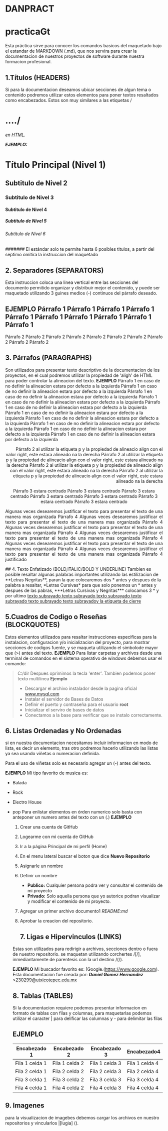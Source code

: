 # DANPRACT
# practicaGt
Esta práctica sirve para conocer los comandos basicos del maquetado bajo el estandar de MARKDOWN (.md), que nos servira para crear la documentacion de nuestros proyectos de software durante nuestra formacion profesional.

## 1.Títulos (HEADERS)

Si para la documentacion deseamos ubicar secciones de algun tema o contenido podremos utilizar estos elementos para poner textos resaltados como encabezados. Estos son muy similares a las etiquetas /<H1>..../<H6> en HTML.

**EJEMPLO:**
# Título Principal (Nivel 1)
## Subtitulo de Nivel 2
### Subtitulo de Nivel 3
#### Subtitulo de Nivel 4
##### Subtitulo de Nivel 5
###### Subtitulo de Nivel 6
####### El estándar solo te permite hasta 6 posibles titulos, a partir del septimo omitira la instruccion del maquetado

## 2. Separadores (SEPARATORS)
Esta instruccion coloca una linea vertical entre las secciones del documento permitido organizar y distribuir mejor el contenido, y puede ser maquetado utilizando 3 guines medios (-) continuos del párrafo deseado.

**EJEMPLO**
Párrafo 1 Párrafo 1 Párrafo 1 Párrafo 1 Párrafo 1 Párrafo 1 Párrafo 1 Párrafo 1 Párrafo 1 Párrafo 1
---
Párrafo 2 Párrafo 2 Párrafo 2 Párrafo 2 Párrafo 2 Párrafo 2 Párrafo 2 Párrafo 2 Párrafo 2 Párrafo 2
## 3. Párrafos (PARAGRAPHS)
Son utilizados para presentar texto descriptivo de la documentacion de los proyectos, en el cual podremos utilizar la propiedad de 'aligh' de HTML para poder controlar la alineacion del texto.
**EJEMPLO**
Párrafo 1 en caso de no definir la alineacion estara por defecto a la izquierda Párrafo 1 en caso de no definir la alineacion estara por defecto a la izquierda Párrafo 1 en caso de no definir la alineacion estara por defecto a la izquierda Párrafo 1 en caso de no definir la alineacion estara por defecto a la izquierda Párrafo 1 en caso de no definir la alineacion estara por defecto a la izquierda Párrafo 1 en caso de no definir la alineacion estara por defecto a la izquierda Párrafo 1 en caso de no definir la alineacion estara por defecto a la izquierda Párrafo 1 en caso de no definir la alineacion estara por defecto a la izquierda Párrafo 1 en caso de no definir la alineacion estara por defecto a la izquierda Párrafo 1 en caso de no definir la alineacion estara por defecto a la izquierda 
<p align="right"> Párrafo 2 al utilizar la etiqueta p y la propiedad de alineacio align con el valor right, este estara alineado na la derecha  Párrafo 2 al utilizar la etiqueta p y la propiedad de alineacio align con el valor right, este estara alineado na la derecha  Párrafo 2 al utilizar la etiqueta p y la propiedad de alineacio align con el valor right, este estara alineado na la derecha  Párrafo 2 al utilizar la etiqueta p y la propiedad de alineacio align con el valor right, este estara alineado na la derecha </p>

<p align="center"> Párrafo 3 estara centrado Párrafo 3 estara centrado Párrafo 3 estara centrado Párrafo 3 estara centrado Párrafo 3 estara centrado Párrafo 3 estara centrado Párrafo 3 estara centrado </p>
<p align="justify"> Algunas veces desearemos justificar el texto para presentar el texto de una manera mas organizada Párrafo 4 Algunas veces desearemos justificar el texto para presentar el texto de una manera mas organizada Párrafo 4 Algunas veces desearemos justificar el texto para presentar el texto de una manera mas organizada Párrafo 4 Algunas veces desearemos justificar el texto para presentar el texto de una manera mas organizada Párrafo 4 Algunas veces desearemos justificar el texto para presentar el texto de una manera mas organizada Párrafo 4 Algunas veces desearemos justificar el texto para presentar el texto de una manera mas organizada Párrafo 4 justificado</p>
## 4. Texto Enfatizado (BOLD,ITALIC/BOLD Y UNDERLINE)
Tambien es posible resaltar algunas palabras importantes utilizando las estilizacion de **Letras Negritas**, paran la que colocaremos dos * antes y despues de la palabra a resaltar, *Letras Cursivas* para que solo ponemos un  * antes y despues de las pabras, ***Letras Cursivas y Negritas*** colocamos 3 * y por ultimo <ins> texto subrayado <ins>texto subrayado</ins> <ins>texto subrayado</ins> <ins>texto subrayado</ins> <ins>texto subrayado</ins> <ins>texto subrayado</ins>y la etiqueta de cierre  </ins>

## 5.Cuadros de Codigo o Reseñas (BLOCKQUOTES)
Estos elementos utilizados para resaltar instrucciones especificas para la instalacion, configuracion y/o inicializacion del proyecto, para mostrar secciones de codigos fuente, y se maqueta utilizando el simbolode mayor  que (>) antes del texto.
**EJEMPLO**
Para listar carpetas y archivos desde una terminal de comandos en el sistema operativo de windows debemos usar el comando:
> C:/dir
 Despues oprimimos la tecla 'enter'.
 Tambien podemos poner texto multilinea
 **Ejemplo**
> - Descargar el archivo instalador desde la pagina oficial www.mysql.com
> - Instalar el servidor de Bases de Datos
> - Definir el puerto y contraseña para el usuario **root**
> - Inicializar el serviro de bases de datos
> - Conectamos a la base para verificar que se instalo correctamente.

## 6. Listas Ordenadas y No Ordenadas
si en nuestra documentacion necesitamos incluir informacion en modo de lista, es decir un elemento, tras otro podremos hacerlo utilizando las listas ya sea usando viñetas o numeracion definida.

Para el uso de viñetas solo es necesario agregar un (-) antes del texto.

**EJEMPLO**
Mi tipo favorito de musica es:
- Balada
- Rock
- Electro House
- pop
  Para enlistar elementos  en órden numerico solo basta con anteponer un numero antes del texto con un (.)
  **EJEMPLO**

  1. Crear una cuenta de GitHub
  2. Logearme con mi cuenta de GitHub
  3. Ir a la página Principal de mi perfil (Home)
  4. En el menu lateral buscar el boton que dice  **Nuevo Repositorio**
  5. Asignarle un nombre
  6. Definir un nombre
     - **Publico:** Cualquier persona podra ver y consultar el contenido de mi proyecto
     - **Privado:** Solo aquella persona que yo autorice podran visualizar y modificar el contenido de mi proyecto.
  7. Agregar un primer archivo documento1 *README:md*
  8. Aprobar la creacion del repositorio.

     ## 7. Ligas e Hipervinculos (LINKS)
   Estas son utilizados para redirigir a archivos, secciones dentro o fuera de nuestro repositorio. se maquetan utilizando corchertes /[/], inmediantamente de parentesis con la url destino /(/).

  **EJEMPLO**
  Mi buscador favorito es: [Google.(https://www.google.com).
  Esta documentacion fue creada por: ***Daniel Gomez Hernandez***
  <230299@utxicotepec.edu.mx

  ## 8. Tablas (TABLES)
  Si la documentacion requiere podemos presentar informacion en formato de tablas con filas y columnas, para maquetarlas podemos utilizar el caracter | para delificar las columnas y - para delimitar las filas

  **EJEMPLO**
  ---------------------------------------
  |Encabezado 1|Encabezado 2|Encabezado 3| Encabezado4|
  |-------------|-----------|------------|------------|
  |Fila 1 celda 1|Fila 1 celda 2|Fila 1 celda 3|Fila 1 celda 4|
  |Fila 2 celda 1|Fila 2 celda 2|Fila 2 celda 3|Fila 2 celda 4|
  |Fila 3 celda 1|Fila 3 celda 2|Fila 3 celda 3|Fila 3 celda 4|
  |Fila 4 celda 1|Fila 4 celda 2|Fila 4 celda 3|Fila 4 celda 4|
## 9. Imagenes
para la visualizacion de imagebes debemos cargar los archivos en nuestro repositorios y vincularlos
|[lugia] ().
          
